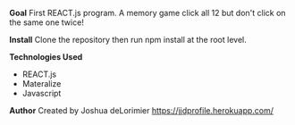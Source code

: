 **Goal**
First REACT.js program. A memory game click all 12 but don't click on the same one twice!

**Install**
Clone the repository then run npm install at the root level.

**Technologies Used**
* REACT.js
* Materalize
* Javascript

**Author**
Created by Joshua deLorimier
https://jjdprofile.herokuapp.com/

